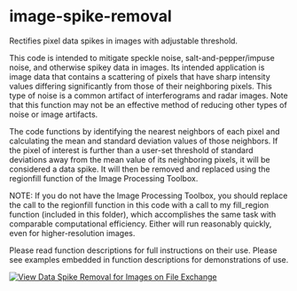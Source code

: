 # image-spike-removal
Rectifies pixel data spikes in images with adjustable threshold.

This code is intended to mitigate speckle noise, salt-and-pepper/impuse noise, and otherwise spikey data in images. Its intended application is image data that contains a scattering of pixels that have sharp intensity values differing significantly from those of their neighboring pixels. This type of noise is a common artifact of interferograms and radar images. Note that this function may not be an effective method of reducing other types of noise or image artifacts.

The code functions by identifying the nearest neighbors of each pixel and calculating the mean and standard deviation values of those neighbors. If the pixel of interest is further than a user-set threshold of standard deviations away from the mean value of its neighboring pixels, it will be considered a data spike. It will then be removed and replaced using the regionfill function of the Image Processing Toolbox.

NOTE: If you do not have the Image Processing Toolbox, you should replace the call to the regionfill function in this code with a call to my fill_region function (included in this folder), which accomplishes the same task with comparable computational efficiency. Either will run reasonably quickly, even for higher-resolution images.

Please read function descriptions for full instructions on their use. Please see examples embedded in function descriptions for demonstrations of use.

[![View Data Spike Removal for Images on File Exchange](https://www.mathworks.com/matlabcentral/images/matlab-file-exchange.svg)](https://www.mathworks.com/matlabcentral/fileexchange/73425-data-spike-removal-for-images)
